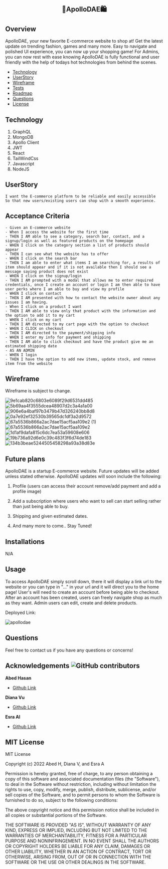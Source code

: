 ## <p align="center"> **🌃ApolloDAE🛍️** </p>

## Overview
ApolloDAE, your new favorite E-commerce website to shop at! Get the latest update on trending fashion, games and many more. Easy to navigate and polished UI experience, you can now up your shopping game! For Admins, you can now rest with ease knowing ApolloDAE is fully functional and user friendly with the help of todays hot technologies from behind the scenes.

- [Technology](#technology)
- [UserStory](#userstory)
- [Wireframe](#wireframe)
- [Tests](#tests)
- [Roadmap](#roadmap)
- [Questions](#questions)
- [License](#license)
## Technology
1. GraphQL
2. MongoDB
3. Apollo Client
4. JWT
5. React
6. TailWindCss
7. Javascript
8. NodeJS


## UserStory
```As an admin of an E-commerce website 
I want the E-commerce platform to be reliable and easily accessible
So that new users/existing users can shop with a smooth experience.
```
## Acceptance Criteria
```
- Given an E-commerce website
- When I access the website for the first time
- THEN I AM able to see a category, search bar, contact, and a signup/login as well as featured products on the homepage
- WHEN I click on the category section a list of products should appear 
- THEN I can see what the website has to offer
- WHEN I click on the search bar 
- THEN I am able to enter what items I am searching for, a results of item should appear and if it is not available then I should see a message saying product does not exist
- WHEN I click on the signup/login 
- THEN I AM prompted with a modal that allows me to enter required credentials, once I create an account or login I am then able to have user perks where I am able to buy and view my profile 
- WHEN I click on contact
- THEN I AM presented with how to contact the website owner about any issues I am having.
- When I click on a product I want
- THEN I AM able to view only that product with the information and the option to add it to my cart
- WHEN I click on my cart 
- THEN I AM directed to my cart page with the option to checkout
- WHEN I CLICK on checkout
- THEN I AM directed to the payment/shipping info 
- WHEN I enter my info for payment and shipping
- THEN I AM able to click checkout and have the product give me an estimated shipping date
- AS AN ADMIN
- WHEN I login
- THEN I have the option to add new items, update stock, and remove item from the website
```

## Wireframe

Wireframe is subject to change.

![9e1cab820c6803e6089f29d6531dd485](https://user-images.githubusercontent.com/109758045/204072416-2a5f35b6-3dda-468a-a75a-585702b2c5df.png)
![5b69aa4f3555dcea48907d2c3a4a1a00](https://user-images.githubusercontent.com/109758045/204072417-e3accce6-2a83-4cc0-a155-450ed491804d.png)
![906e6a4baf97b3479b47d326240bb8d8](https://user-images.githubusercontent.com/109758045/204072418-9950d053-fdca-4683-9596-9ad3c9372b88.png)
![0a7e92ef32530b39565dc1df3a2d9572](https://user-images.githubusercontent.com/109758045/204072419-b826bf76-6837-4a63-b284-8e65082f11bc.png)
![67a5536b866a2ac7dae15acf5aa109e2 (1)](https://user-images.githubusercontent.com/109758045/204072420-8fa3ed0e-9c79-43ba-b015-1ae1afb4b260.png)
![67a5536b866a2ac7dae15acf5aa109e2](https://user-images.githubusercontent.com/109758045/204072421-a3687ec6-76bb-4c65-b516-6e3fcb284bd4.png)
![1d1af9dafa815c6dc7ea53a59608e606](https://user-images.githubusercontent.com/109758045/204072422-6885376d-1fb5-4c8b-ad25-bac4ee8bb520.png)
![19b736a92d6e0c39c483f3f6d74de183](https://user-images.githubusercontent.com/109758045/204072423-96620202-4314-4247-87a9-772e0cfc6dff.png)
![134b3beae5244505458298a93a38d83e](https://user-images.githubusercontent.com/109758045/204072424-e7cb25ea-c081-4753-8f6f-ee7c3e1f6bf9.png)

## Future plans
ApolloDAE is a startup E-commerce website. Future updates will be added unless stated otherwise. ApolloDAE updates will soon include the following:

1. Profile (users can access their account remove/add payment and add a profile image)

2. Add a subscription where users who want to sell can start selling rather than just being able to buy.

3. Shipping and given estimated dates.

4. And many more to come.. Stay Tuned!
## Installations
N/A

## Usage
To access ApolloDAE simply scroll down, there it will display a link url to the website or you can type in "..." in your url and it will direct you to the home page! User's will need to create an account before being able to checkout. After an account has been created, users can freely navigate shop as much as they want. Admin users can edit, create and delete products.

Deployed Link:

![apollodae](https://user-images.githubusercontent.com/109758045/204158428-9baffb0f-3389-4700-a6b6-e7917004f263.png)

## Questions
Feel free to contact us if you have any questions or concerns!

## Acknowledgements ![GitHub contributors](https://img.shields.io/github/contributors/branbao1995/beer-meal-buddies?label=contributers)

**Abed Hasan**

- [Github Link](https://github.com/abedhasan79)

**Diana Vu**

- [Github Link](https://github.com/DianasJourney)

**Esra Al**

- [Github Link](https://github.com/EsraWameed)

## MIT License
MIT License

Copyright (c) 2022 Abed H, Diana V, and Esra A

Permission is hereby granted, free of charge, to any person obtaining a copy
of this software and associated documentation files (the "Software"), to deal
in the Software without restriction, including without limitation the rights
to use, copy, modify, merge, publish, distribute, sublicense, and/or sell
copies of the Software, and to permit persons to whom the Software is
furnished to do so, subject to the following conditions:

The above copyright notice and this permission notice shall be included in all
copies or substantial portions of the Software.

THE SOFTWARE IS PROVIDED "AS IS", WITHOUT WARRANTY OF ANY KIND, EXPRESS OR
IMPLIED, INCLUDING BUT NOT LIMITED TO THE WARRANTIES OF MERCHANTABILITY,
FITNESS FOR A PARTICULAR PURPOSE AND NONINFRINGEMENT. IN NO EVENT SHALL THE
AUTHORS OR COPYRIGHT HOLDERS BE LIABLE FOR ANY CLAIM, DAMAGES OR OTHER
LIABILITY, WHETHER IN AN ACTION OF CONTRACT, TORT OR OTHERWISE, ARISING FROM,
OUT OF OR IN CONNECTION WITH THE SOFTWARE OR THE USE OR OTHER DEALINGS IN THE
SOFTWARE.